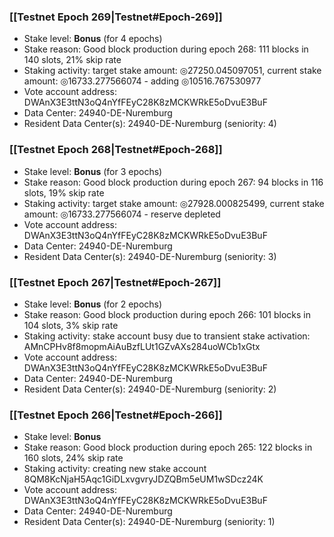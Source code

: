 ### [[Testnet Epoch 269|Testnet#Epoch-269]]
* Stake level: **Bonus** (for 4 epochs)
* Stake reason: Good block production during epoch 268: 111 blocks in 140 slots, 21% skip rate
* Staking activity: target stake amount: ◎27250.045097051, current stake amount: ◎16733.277566074 - adding ◎10516.767530977
* Vote account address: DWAnX3E3ttN3oQ4nYfFEyC28K8zMCKWRkE5oDvuE3BuF
* Data Center: 24940-DE-Nuremburg
* Resident Data Center(s): 24940-DE-Nuremburg (seniority: 4)
### [[Testnet Epoch 268|Testnet#Epoch-268]]
* Stake level: **Bonus** (for 3 epochs)
* Stake reason: Good block production during epoch 267: 94 blocks in 116 slots, 19% skip rate
* Staking activity: target stake amount: ◎27928.000825499, current stake amount: ◎16733.277566074 - reserve depleted
* Vote account address: DWAnX3E3ttN3oQ4nYfFEyC28K8zMCKWRkE5oDvuE3BuF
* Data Center: 24940-DE-Nuremburg
* Resident Data Center(s): 24940-DE-Nuremburg (seniority: 3)
### [[Testnet Epoch 267|Testnet#Epoch-267]]
* Stake level: **Bonus** (for 2 epochs)
* Stake reason: Good block production during epoch 266: 101 blocks in 104 slots, 3% skip rate
* Staking activity: stake account busy due to transient stake activation: AMnCPHv8f8mopmAiAuBzfLUt1GZvAXs284uoWCb1xGtx
* Vote account address: DWAnX3E3ttN3oQ4nYfFEyC28K8zMCKWRkE5oDvuE3BuF
* Data Center: 24940-DE-Nuremburg
* Resident Data Center(s): 24940-DE-Nuremburg (seniority: 2)
### [[Testnet Epoch 266|Testnet#Epoch-266]]
* Stake level: **Bonus**
* Stake reason: Good block production during epoch 265: 122 blocks in 160 slots, 24% skip rate
* Staking activity: creating new stake account 8QM8KcNjaH5Aqc1GiDLxvgvryJDZQBm5eUM1wSDcz24K
* Vote account address: DWAnX3E3ttN3oQ4nYfFEyC28K8zMCKWRkE5oDvuE3BuF
* Data Center: 24940-DE-Nuremburg
* Resident Data Center(s): 24940-DE-Nuremburg (seniority: 1)